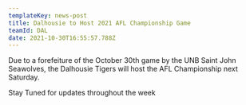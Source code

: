 ```yaml
---
templateKey: news-post
title: Dalhousie to Host 2021 AFL Championship Game
teamId: DAL
date: 2021-10-30T16:55:57.788Z
---
```

Due to a forefeiture of the October 30th game by the UNB Saint John Seawolves, the Dalhousie Tigers will host the AFL Championship next Saturday.

Stay Tuned for updates throughout the week